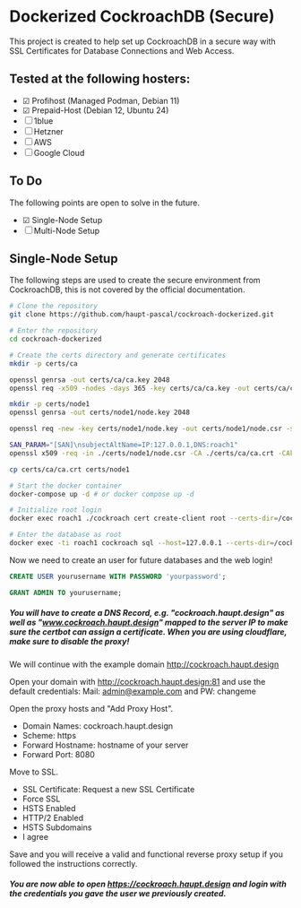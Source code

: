 # Dockerized CockroachDB (Secure)
This project is created to help set up CockroachDB in a secure way with SSL Certificates for Database Connections and Web Access.

## Tested at the following hosters:
- &#x2611; Profihost (Managed Podman, Debian 11)
- &#x2611; Prepaid-Host (Debian 12, Ubuntu 24)
- &#x2610; 1blue
- &#x2610; Hetzner
- &#x2610; AWS
- &#x2610; Google Cloud

## To Do
The following points are open to solve in the future.
- &#x2611; Single-Node Setup
- &#x2610; Multi-Node Setup 

## Single-Node Setup
The following steps are used to create the secure environment from CockroachDB, this is not covered by the official documentation.

```bash
# Clone the repository
git clone https://github.com/haupt-pascal/cockroach-dockerized.git

# Enter the repository
cd cockroach-dockerized

# Create the certs directory and generate certificates
mkdir -p certs/ca

openssl genrsa -out certs/ca/ca.key 2048
openssl req -x509 -nodes -days 365 -key certs/ca/ca.key -out certs/ca/ca.crt -subj '/CN=LocalCA/O=CA/C=IN'

mkdir -p certs/node1
openssl genrsa -out certs/node1/node.key 2048

openssl req -new -key certs/node1/node.key -out certs/node1/node.csr -subj '/CN=node/O=LocalCockroachNode1/C=IN'

SAN_PARAM="[SAN]\nsubjectAltName=IP:127.0.0.1,DNS:roach1" 
openssl x509 -req -in ./certs/node1/node.csr -CA ./certs/ca/ca.crt -CAkey ./certs/ca/ca.key -CAcreateserial -out ./certs/node1/node.crt -days 365000 -extfile <(echo -e "$SAN_PARAM") -extensions SAN

cp certs/ca/ca.crt certs/node1

# Start the docker container
docker-compose up -d # or docker compose up -d

# Initialize root login
docker exec roach1 ./cockroach cert create-client root --certs-dir=/cockroach/cockroach-certs --ca-key=/cockroach/ca/ca.key --lifetime=24h

# Enter the database as root
docker exec -ti roach1 cockroach sql --host=127.0.0.1 --certs-dir=/cockroach/cockroach-certs
```
Now we need to create an user for future databases and the web login!
```sql
CREATE USER yourusername WITH PASSWORD 'yourpassword';

GRANT ADMIN TO yourusername;
```

##### You will have to create a DNS Record, e.g. "cockroach.haupt.design" as well as "www.cockroach.haupt.design" mapped to the server IP to make sure the certbot can assign a certificate. When  you are using cloudflare, make sure to disable the proxy!

We will continue with the example domain http://cockroach.haupt.design

Open your domain with http://cockroach.haupt.design:81 and use the default credentials: Mail: admin@example.com and PW: changeme

Open the proxy hosts and "Add Proxy Host". 
- Domain Names: cockroach.haupt.design
- Scheme: https
- Forward Hostname: hostname of your server
- Forward Port: 8080

Move to SSL. 
- SSL Certificate: Request a new SSL Certificate
- Force SSL
- HSTS Enabled
- HTTP/2 Enabled
- HSTS Subdomains
- I agree

Save and you will receive a valid and functional reverse proxy setup if you followed the instructions correctly. 

##### You are now able to open https://cockroach.haupt.design and login with the credentials you gave the user we previously created.
